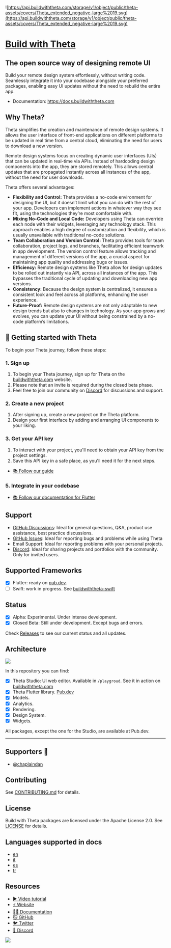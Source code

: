 ![https://api.buildwiththeta.com/storage/v1/object/public/theta-assets/covers/Theta_extended_negative-large%2019.svg](https://api.buildwiththeta.com/storage/v1/object/public/theta-assets/covers/Theta_extended_negative-large%2019.svg)

# [Build with Theta](https://buildwiththeta.com)

## The open source way of designing remote UI

Build your remote design system effortlessly, without writing code. Seamlessly integrate it into your codebase alongside your preferred packages, enabling easy UI updates without the need to rebuild the entire app.

- Documentation: https://docs.buildwiththeta.com

## Why Theta?

Theta simplifies the creation and maintenance of remote design systems. It allows the user interface of front-end applications on different platforms to be updated in real time from a central cloud, eliminating the need for users to download a new version. 

Remote design systems focus on creating dynamic user interfaces (UIs) that can be updated in real-time via APIs. Instead of hardcoding design components into the app, they are stored remotely. This allows central updates that are propagated instantly across all instances of the app, without the need for user downloads.

Theta offers several advantages:

- **Flexibility and Control:** Theta provides a no-code environment for designing the UI, but it doesn’t limit what you can do with the rest of your app. Developers can implement actions in whatever way they see fit, using the technologies they’re most comfortable with.
- **Mixing No-Code and Local Code:** Developers using Theta can override each node with their widgets, leveraging any technology stack. This approach enables a high degree of customization and flexibility, which is usually unavailable with traditional no-code solutions.
- **Team Collaboration and Version Control:** Theta provides tools for team collaboration, project logs, and branches, facilitating efficient teamwork in app development. The version control feature allows tracking and management of different versions of the app, a crucial aspect for maintaining app quality and addressing bugs or issues.
- **Efficiency:** Remote design systems like Theta allow for design updates to be rolled out instantly via API, across all instances of the app. This bypasses the traditional cycle of updating and downloading new app versions.
- **Consistency:** Because the design system is centralized, it ensures a consistent look and feel across all platforms, enhancing the user experience.
- **Future-Proof:** Remote design systems are not only adaptable to new design trends but also to changes in technology. As your app grows and evolves, you can update your UI without being constrained by a no-code platform’s limitations.

## 🚀 Getting started with Theta

To begin your Theta journey, follow these steps:

### 1. Sign up

1. To begin your Theta journey, sign up for Theta on the [buildwiththeta.com](https://buildwiththeta.com) website.
2. Please note that an invite is required during the closed beta phase.
3. Feel free to join our community on [Discord](https://discord.com/invite/xNgDkZ2g6w) for discussions and support.

### 2. Create a new project

1. After signing up, create a new project on the Theta platform.
2. Design your first interface by adding and arranging UI components to your liking.

### 3. Get your API key

1. To interact with your project, you'll need to obtain your API key from the project settings.
2. Save this API key in a safe place, as you'll need it for the next steps.

- [📚 Follow our guide](https://docs.buildwiththeta.com/en/studio/get_project_api)

### 5. Integrate in your codebase

- [📚 Follow our documentation for Flutter](https://pub.dev/packages/theta)

## Support
- [GitHub Discussions](https://github.com/buildwiththeta/buildwiththeta/discussions): Ideal for general questions, Q&A, product use assistance, best practice discussions.
- [GitHub Issues](https://github.com/buildwiththeta/buildwiththeta/issues): Ideal for reporting bugs and problems while using Theta
- Email Support: Ideal for reporting problems with your personal projects.
- [Discord](https://discord.gg/xNgDkZ2g6w): Ideal for sharing projects and portfolios with the community. Only for invited users.

## Supported Frameworks
- [x] Flutter: ready on [pub.dev](https://pub.dev/packages/theta).
- [ ] Swift: work in progress. See [buildwiththeta-swift](https://github.com/buildwiththeta/buildwiththeta-swift)

## Status
- [x] Alpha: Experimental. Under intense development.
- [x] Closed Beta: Still under development. Except bugs and errors.

Check [Releases](https://github.com/buildwiththeta/buildwiththeta/releases) to see our current status and all updates.

## Architecture

<img src="https://fftefqqvfkkewuokofds.supabase.co/storage/v1/object/public/theta-assets/Architecture-min.jpg" />

In this repository you can find:

- [x] Theta Studio: UI web editor. Available in `/playgroud`. See it in action on [buildwiththeta.com](https://buildwiththeta.com)
- [x] Theta Flutter library. [Pub.dev](https://pub.dev/packages/theta)
- [x] Models.
- [x] Analytics.
- [x] Rendering.
- [x] Design System.
- [x] Widgets.  

All packages, except the one for the Studio, are available at Pub.dev.

---

## Supporters 💙

- [@chaplaindan](https://github.com/chaplaindan)

## Contributing

See [CONTRIBUTING.md](https://github.com/buildwiththeta/buildwiththeta/blob/main/CONTRIBUTING.md) for details.

## License

Build with Theta packages are licensed under the Apache License 2.0. See [LICENSE](https://github.com/buildwiththeta/buildwiththeta/blob/main/LICENSE) for details.

## Languages supported in docs

- [en](https://docs.page/buildwiththeta/buildwiththeta/en)
- [it](https://docs.page/buildwiththeta/buildwiththeta/it)
- [es](https://docs.page/buildwiththeta/buildwiththeta/es)
- [tr](https://docs.page/buildwiththeta/buildwiththeta/tr)

## Resources

- [▶️ Video tutorial](https://www.youtube.com/watch?v=oFed0NIqBZI)
- [⚡️ Website](https://buildwiththeta.com)
- [🧑‍🏫 Documentation](https://docs.page/buildwiththeta/buildwiththeta/)
- [🐱 GitHub](https://github.com/buildwiththeta/buildwiththeta)
- [🐦 Twitter](https://twitter.com/buildwiththeta)
- [👾 Discord](https://discord.gg/xNgDkZ2g6w)

![](https://fftefqqvfkkewuokofds.supabase.co/storage/v1/object/public/theta-assets/covers/banner-email-min.png)
